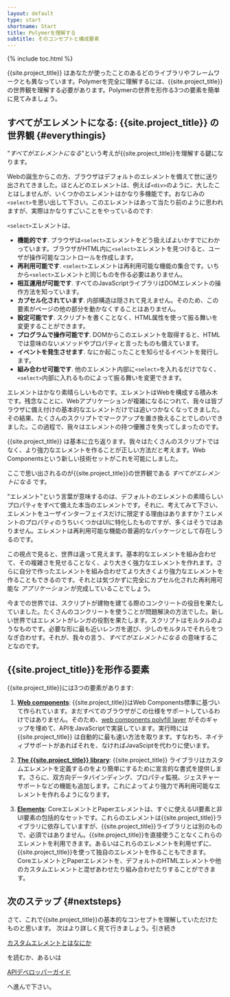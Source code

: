 ```yaml
---
layout: default
type: start
shortname: Start
title: Polymerを理解する
subtitle: そのコンセプトと構成要素
---
```


{% include toc.html %}

{{site.project_title}} はあなたが使ったことのあるどのライブラリやフレームワークとも異なっています。Polymerを完全に理解するには、{{site.project_title}}の世界観を理解する必要があります。Polymerの世界を形作る3つの要素を簡単に見てみましょう。

## すべてがエレメントになる: {{site.project_title}} の世界観 {#everythingis}

"_すべてがエレメントになる_"という考えが{{site.project_title}}を理解する鍵になります。

Webの誕生からこの方、ブラウザはデフォルトのエレメントを備えて世に送り出されてきました。ほとんどのエレメントは、例えば`<div>`のように、大したことはしませんが、いくつかのエレメントはかなり多機能です。おなじみの`<select>`を思い出して下さい。このエレメントはあって当たり前のように思われますが、実際はかなりすごいことをやっているのです:

`<select>`エレメントは、

- **機能的です**. ブラウザは`<select>`エレメントをどう扱えばよいかすでにわかっています。ブラウザがHTML内に`<select>`エレメントを見つけると、ユーザが操作可能なコントロールを作成します。
- **再利用可能です**. `<select>`エレメントは再利用可能な機能の集合です。いちから`<select>`エレメントと同じものを作る必要はありません。 
- **相互運用が可能です**. すべてのJavaScriptライブラリはDOMエレメントの操作方法を知っています。
- **カプセル化されています**. 内部構造は隠されて見えません。そのため、この要素がページの他の部分を動かなくすることはありません。
- **設定可能です**. スクリプトを書くことなく、HTML属性を使って振る舞いを変更することができます。
- **プログラムで操作可能です**. DOMからこのエレメントを取得すると、HTMLでは意味のないメソッドやプロパティと言ったものも備えています。
- **イベントを発生させます**. なにか起こったことを知らせるイベントを発行します。
- **組み合わせ可能です**. 他のエレメント内部に`<select>`を入れるだけでなく、`<select>`内部に入れるものによって振る舞いを変更できます。

エレメントはかなり素晴らしいものです。エレメントはWebを構成する積み木です。残念なことに、Webアプリケーションが複雑になるにつれて、我々は皆ブラウザに備え付けの基本的なエレメントだけでは追いつかなくなってきました。その結果、たくさんのスクリプトでマークアップを置き換えることでしのいできました。この過程で、我々はエレメントの持つ優雅さを失ってしまったのです。

{{site.project_title}} は基本に立ち返ります。我々はたくさんのスクリプトではなく、より強力なエレメントを作ることが正しい方法だと考えます。Web Componentsという新しい技術セットがこれを可能にしました。

ここで思い出されるのが{{site.project_title}}の世界観である _すべてがエレメントになる_ です。

"エレメント"という言葉が意味するのは、デフォルトのエレメントの素晴らしいプロパティをすべて備えた本当のエレメントです。それに、考えてみて下さい、エレメントをユーザインターフェイスだけに限定する理由はありますか？エレメントのプロパティのうちいくつかはUIに特化したものですが、多くはそうではありません。エレメントは再利用可能な機能の普遍的なパッケージとして存在しうるのです。

この視点で見ると、世界は違って見えます。基本的なエレメントを組み合わせて、その複雑さを見せることなく、より大きく強力なエレメントを作れます。さらに自分で作ったエレメントを組み合わせてより大きくより強力なエレメントを作ることもできるのです。それとは気づかずに完全にカプセル化された再利用可能な _アプリケーション_ が完成していることでしょう。

今までの世界では、スクリプトが建物を建てる際のコンクリートの役目を果たしていました。たくさんのコンクリートを使うことが問題解決の方法でした。新しい世界ではエレメントがレンガの役割を果たします。スクリプトはモルタルのようなものです。必要な形に最も近いレンガを選び、少しのモルタルでそれらをつなぎ合わせす。それが、我々の言う、_すべてがエレメントになる_ の意味することなのです。


## {{site.project_title}}を形作る要素

{{site.project_title}}には3つの要素があります:

1. **[Web components](/docs/start/platform.html)**: {{site.project_title}}はWeb Components標準に基づいて作られています。まだすべてのブラウザがこの仕様をサポートしているわけではありません。そのため、[web components polyfill layer](/docs/start/platform.html) がそのギャップを埋めて、APIをJavaScriptで実装しています。実行時には {{site.project_title}} は自動的に最も速い方法を取ります。すなわち、ネイティブサポートがあればそれを、なければJavaSciptを代わりに使います。

1. **[The {{site.project_title}} library](/docs/start/creatingelements.html)**: {{site.project_title}} ライブラリはカスタムエレメントを定義するのをより簡単にするために宣言的な書式を提供します。さらに、双方向データバインディング、プロパティ監視、ジェスチャーサポートなどの機能も追加します。これによってより強力で再利用可能なエレメントを作れるようになります。

1. **[Elements](/docs/start/usingelements.html)**: CoreエレメントとPaperエレメントは、すぐに使えるUI要素と非UI要素の包括的なセットです。これらのエレメントは{{site.project_title}}ライブラリに依存していますが、{{site.project_title}}ライブラリとは別のもので、必須ではありません。{{site.project_title}}を直接使うことなくこれらのエレメントを利用できます。あるいはこれらのエレメントを利用せずに、{{site.project_title}}を使って独自のエレメントを作ることもできます。
CoreエレメントとPaperエレメントを、デフォルトのHTMLエレメントや他のカスタムエレメントと混ぜあわせたり組み合わせたりすることができます。

## 次のステップ {#nextsteps}

さて、これで{{site.project_title}}の基本的なコンセプトを理解していただけたものと思います。
次はより詳しく見て行きましょう。引き続き

<a href="/platform/custom-elements.html">
  <paper-button raised><core-icon icon="arrow-forward"></core-icon>カスタムエレメントとはなにか</paper-button>
</a>

を読むか、あるいは

<a href="/docs/polymer/polymer.html">
  <paper-button raised><core-icon icon="arrow-forward"></core-icon>APIデベロッパーガイド</paper-button>
</a>

へ進んで下さい。
